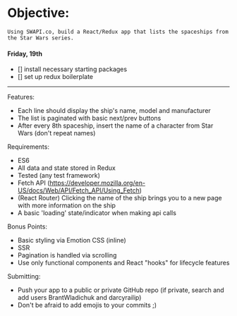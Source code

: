 # Objective:

    Using SWAPI.co, build a React/Redux app that lists the spaceships from the Star Wars series.

#### Friday, 19th

- [] install necessary starting packages
- [] set up redux boilerplate

---

Features:

- Each line should display the ship's name, model and manufacturer
- The list is paginated with basic next/prev buttons
- After every 8th spaceship, insert the name of a character from Star Wars (don't repeat names)

Requirements:

- ES6
- All data and state stored in Redux
- Tested (any test framework)
- Fetch API (https://developer.mozilla.org/en-US/docs/Web/API/Fetch_API/Using_Fetch)
- (React Router) Clicking the name of the ship brings you to a new page with more information on the ship
- A basic 'loading' state/indicator when making api calls

Bonus Points:

- Basic styling via Emotion CSS (inline)
- SSR
- Pagination is handled via scrolling
- Use only functional components and React "hooks" for lifecycle features

Submitting:

- Push your app to a public or private GitHub repo (if private, search and add users BrantWladichuk and darcyrailip)
- Don't be afraid to add emojis to your commits ;)
